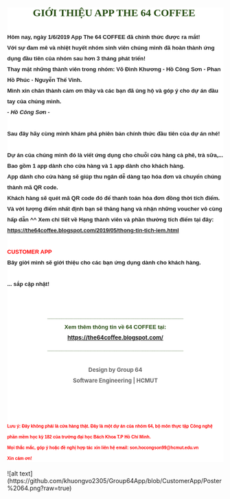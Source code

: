 <div class="separator" style="clear: both; text-align: center;">
</div>
<h2 style="background-color: white;">
<div style="text-align: center;">
<span style="color: #274e13; font-family: &quot;georgia&quot; , &quot;times new roman&quot; , serif; font-size: x-large;">GIỚI THIỆU APP THE 64 COFFEE&nbsp;</span></div>
<div style="text-align: center;">
<span style="color: #274e13;"><span style="font-family: &quot;georgia&quot; , &quot;times new roman&quot; , serif; font-size: x-large;"><br /></span></span></div>
<div style="text-align: left;">
<span style="font-family: &quot;arial&quot; , &quot;helvetica&quot; , sans-serif; font-size: small;">Hôm nay, ngày 1/6/2019 App The 64 COFFEE đã chính thức được ra mắt!</span><br />
<span style="font-family: &quot;arial&quot; , &quot;helvetica&quot; , sans-serif; font-size: small;">Với sự đam mê và nhiệt huyết nhóm sinh viên chúng mình đã hoàn thành ứng dụng đầu tiên của nhóm sau hơn 3 tháng phát triển!</span><br />
<span style="font-family: &quot;arial&quot; , &quot;helvetica&quot; , sans-serif; font-size: small;">Thay mặt những thành viên trong nhóm:&nbsp;</span><span style="font-family: &quot;arial&quot; , &quot;helvetica&quot; , sans-serif; font-size: small;">Võ Đình Khương -&nbsp;</span><span style="font-family: &quot;arial&quot; , &quot;helvetica&quot; , sans-serif; font-size: small;">Hồ Công Sơn</span><span style="font-family: &quot;arial&quot; , &quot;helvetica&quot; , sans-serif; font-size: small;">&nbsp;- Phan Hồ Phúc - Nguyễn Thế Vinh.</span><br />
<span style="font-family: &quot;arial&quot; , &quot;helvetica&quot; , sans-serif; font-size: small;">Mình xin chân thành cảm ơn thầy và các bạn đã ủng hộ và góp ý cho dự án đầu tay của chúng mình.&nbsp;</span><br />
<span style="font-family: &quot;arial&quot; , &quot;helvetica&quot; , sans-serif; font-size: small;"><i>- Hồ Công Sơn -</i></span><br />
<span style="font-family: &quot;arial&quot; , &quot;helvetica&quot; , sans-serif; font-size: small;"><br /></span>
<span style="font-family: &quot;arial&quot; , &quot;helvetica&quot; , sans-serif; font-size: small;">Sau đây hãy cùng mình khám phá phiên bản chính thức đầu tiên của dự án nhé!</span><br />
<span style="font-family: &quot;arial&quot; , &quot;helvetica&quot; , sans-serif; font-size: small;"><br /></span>
<span style="font-family: &quot;arial&quot; , &quot;helvetica&quot; , sans-serif; font-size: small;">Dự án của chúng mình đó là viết ứng dụng cho chuỗi cửa hàng cà phê, trà sữa,... Bao gồm 1 app dành cho cửa hàng và 1 app dành cho khách hàng.</span><br />
<span style="font-family: &quot;arial&quot; , &quot;helvetica&quot; , sans-serif; font-size: small;">App dành cho cửa hàng sẽ giúp thu ngân dễ dàng tạo hóa đơn và chuyển chúng thành mã QR code.</span><br />
<span style="font-family: &quot;arial&quot; , &quot;helvetica&quot; , sans-serif; font-size: small;">Khách hàng sẽ quét mã QR code đó để thanh toán hóa đơn đồng thời tích điểm. Và với lượng điểm nhất định bạn sẽ thăng hạng và nhận những voucher vô cùng hấp dẫn ^^ Xem chi tiết về Hạng thành viên và phần thưởng tích điểm tại đây:</span><br />
<span style="font-family: &quot;arial&quot; , &quot;helvetica&quot; , sans-serif; font-size: small;"><a href="https://the64coffee.blogspot.com/2019/05/thong-tin-tich-iem.html">https://the64coffee.blogspot.com/2019/05/thong-tin-tich-iem.html</a></span><br />
<span style="font-family: &quot;arial&quot; , &quot;helvetica&quot; , sans-serif; font-size: small;"><br /></span>
<span style="color: red; font-family: &quot;arial&quot; , &quot;helvetica&quot; , sans-serif; font-size: small;">CUSTOMER APP</span><br />
<span style="font-family: &quot;arial&quot; , &quot;helvetica&quot; , sans-serif; font-size: small;">Bây giời mình sẽ giới thiệu cho các bạn ứng dụng dành cho khách hàng.</span><br />
<span style="font-family: &quot;arial&quot; , &quot;helvetica&quot; , sans-serif; font-size: small;"><br /></span>
<span style="font-family: &quot;arial&quot; , &quot;helvetica&quot; , sans-serif; font-size: small;">... sắp cập nhật!</span></div>
<div style="text-align: left;">
<span style="color: red; font-family: &quot;arial&quot; , &quot;helvetica&quot; , sans-serif; font-size: x-small;"><br /></span>
<br />
<div style="text-align: center;">
<span style="color: #274e13; font-family: &quot;arial&quot; , &quot;helvetica&quot; , sans-serif; font-size: x-small;">_________________________________________________________</span></div>
</div>
<div style="text-align: left;">
<div style="text-align: center;">
<span style="color: #274e13; font-family: &quot;arial&quot; , &quot;helvetica&quot; , sans-serif; font-size: small;">Xem thêm thông tin về 64 COFFEE tại:</span></div>
</div>
<div style="text-align: left;">
<div style="text-align: center;">
<span style="color: #274e13; font-size: small;"><a href="https://the64coffee.blogspot.com/">https://the64coffee.blogspot.com/</a></span></div>
<div style="text-align: center;">
<span style="color: #274e13; font-family: &quot;arial&quot; , &quot;helvetica&quot; , sans-serif; font-size: x-small;">_________________________________________________________</span></div>
<div style="text-align: center;">
<br /></div>
<div style="text-align: center;">
<span style="color: #666666; font-size: small;">Design by Group 64</span></div>
<div style="text-align: center;">
<span style="color: #666666; font-size: small;">Software Engineering | HCMUT</span><br />
<br />
<br />
<div style="-webkit-text-stroke-width: 0px; background-color: white; color: black; font-family: &quot;Times New Roman&quot;; font-size: 25.5px; font-style: normal; font-variant-caps: normal; font-variant-ligatures: normal; font-weight: 700; letter-spacing: normal; orphans: 2; text-align: center; text-decoration-color: initial; text-decoration-style: initial; text-indent: 0px; text-transform: none; white-space: normal; widows: 2; word-spacing: 0px;">
<div style="margin: 0px;">
<span style="color: #274e13; font-family: &quot;arial&quot; , &quot;helvetica&quot; , sans-serif; font-size: x-small;"><br /></span></div>
</div>
<div style="text-align: left;">
<span style="color: red; font-family: &quot;arial&quot; , &quot;helvetica&quot; , sans-serif; font-size: x-small;">Lưu ý: Đây không phải là cửa hàng thật. Đây là một dự án của nhóm 64, bộ môn thực tập Công nghệ phần mềm học kỳ 182 của trường đại học Bách Khoa T.P Hồ Chí Minh.</span></div>
<div style="text-align: left;">
<span style="color: red; font-family: &quot;arial&quot; , &quot;helvetica&quot; , sans-serif; font-size: x-small;">Mọi thắc mắc, góp ý hoặc đề nghị hợp tác xin liên hệ email: son.hocongson99@hcmut.edu.vn&nbsp;</span></div>
<div style="text-align: left;">
<span style="color: red; font-family: &quot;arial&quot; , &quot;helvetica&quot; , sans-serif; font-size: x-small;">Xin cảm ơn!</span></div>
</div>
</div>
</h2>
![alt text](https://github.com/khuongvo2305/Group64App/blob/CustomerApp/Poster%2064.png?raw=true)
